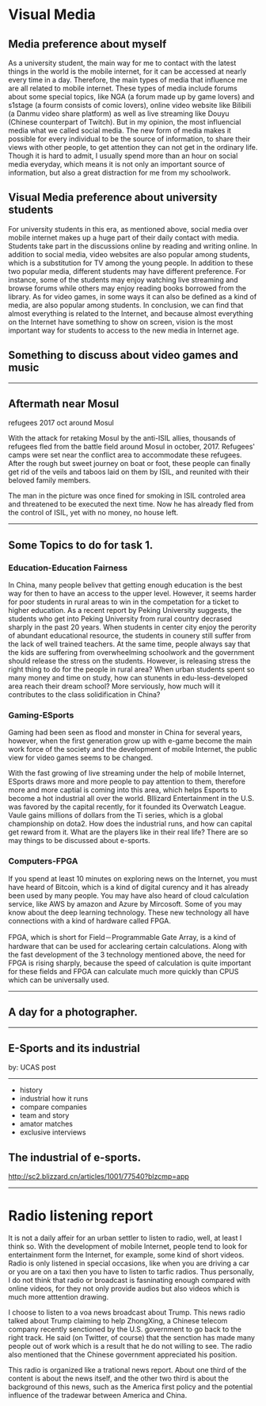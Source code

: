 # Visual Media

## Media preference about myself

As a university student, the main way for me to contact with the latest things in the world is the mobile internet, for it can be accessed at nearly every time in a day. Therefore, the main types of media that influence me are all related to mobile internet. These types of media include forums about some special topics, like NGA (a forum made up by game lovers) and s1stage (a fourm consists of comic lovers), online video website like Bilibili (a Danmu video share platform) as well as live streaming like Douyu (Chinese counterpart of Twitch). But in my opinion, the most influencial media what we called social media. The new form of media makes it possible for every individual to be the source of information, to share their views with other people, to get attention they can not get in the ordinary life. Though it is hard to admit, I usually spend more than an hour on social media everyday, which means it is not only an important source of information, but also a great distraction for me from my schoolwork.

## Visual Media preference about university students

For university students in this era, as mentioned above, social media over mobile internet makes up a huge part of their daily contact with media. Students take part in the discussions online by reading and writing online. In addition to social media, video websites are also popular among students, which is a substitution for TV among the young people. In addition to these two popular media, different students may have different preference. For instance, some of the students may enjoy watching live streaming and browse forums while others may enjoy reading books borrowed from the library. As for video games, in some ways it can also be defined as a kind of media, are also popular among students. In conclusion, we can find that almost everything is related to the Internet, and because almost everything on the Internet have something to show on screen, vision is the most important way for students to access to the new media in Internet age.

## Something to discuss about video games and music

***
## Aftermath near Mosul

<!-- who
what
where
when
why
how -->

refugees
2017 oct
around Mosul

With the attack for retaking Mosul by the anti-ISIL allies, thousands of refugees fled from the battle field around Mosul in october, 2017. Refugees' camps were set near the conflict area to accommodate these refugees. After the rough but sweet journey on boat or foot, these people can finally get rid of the veils and taboos laid on them by ISIL, and reunited with their beloved family members.

The man in the picture was once fined for smoking in ISIL controled area and threatened to be executed the next time. Now he has already fled from the control of ISIL, yet with no money, no house left.  

***

## Some Topics to do for task 1.

### Education-Education Fairness

In China, many people belivev that getting enough education is the best way for then to have an access to the upper level. However, it seems harder for poor students in rural areas to win in the competation for a ticket to higher education. As a recent report by Peking University suggests, the students who get into Peking University from rural country decrased sharply in the past 20 years. When students in center city enjoy the perority of abundant educational resource, the students in counery still suffer from the lack of well trained teachers. At the same time, people always say that the kids are suffering from overwheelming schoolwork and the government should release the stress on the students. However, is releasing stress the right thing to do for the people in rural area? When urban students spent so many money and time on study, how can stunents in edu-less-developed area reach their dream school? More serviously, how much will it contributes to the class solidification in China?

### Gaming-ESports

Gaming had been seen as flood and monster in China for several years, however, when the first generation grow up with e-game become the main work force of the society and the development of mobile Internet, the public view for video games seems to be changed.

With the fast growing of live streaming under the help of mobile Internet, ESports draws more and more people to pay attention to them, therefore more and more captial is coming into this area, which helps Esports to become a hot industrial all over the world. Bllizard Entertainment in the U.S. was favored by the capital recently, for it founded its Overwatch League. Vaule gains millions of dollars from the Ti series, which is a global championship on dota2. How does the industrial runs, and how can capital get reward from it. What are the players like in their real life? There are so may things to be discussed about e-sports.

### Computers-FPGA

If you spend at least 10 minutes on exploring news on the Internet, you must have heard of Bitcoin, which is a kind of digital curency and it has already been used by many people. You may have also heard of cloud calculation service, like AWS by amazon and Azure by Mircosoft. Some of you may know about the deep learning technology. These new technology all have connections with a kind of hardware called FPGA.

FPGA, which is short for Field－Programmable Gate Array, is a kind of hardware that can be used for acclearing certain calculations. Along with the fast development of the 3 technology mentioned above, the need for FPGA is rising sharply, because the speed of calculation is quite important for these fields and FPGA can calculate much more quickly than CPUS which can be universally used.   

***

## A day for a photographer.


***

## E-Sports and its industrial
by: UCAS post

---
<!-- magezine -->

* history
* industrial how it runs
* compare companies
* team and story
* amator matches
* exclusive interviews

## The industrial of e-sports.

http://sc2.blizzard.cn/articles/1001/77540?blzcmp=app

***

# Radio listening report

It is not a daily affeir for an urban settler to listen to radio, well, at least I think so. With the development of mobile Internet, people tend to look for entertainment form the Internet, for example, some kind of short videos. Radio is only listened in special occasions, like when you are driving a car or you are on a taxi then you have to listen to tarfic radios. Thus personally, I do not think that radio or broadcast is fasninating enough compared with online videos, for they not only provide audios but also videos which is much more atttention drawing. 

I choose to listen to a voa news broadcast about Trump. This news radio talked about Trump claiming to help ZhongXing, a Chinese telecom company recently senctioned by the U.S. government to go back to the right track. He said (on Twitter, of course) that the senction has made many people out of work which is a result that he do not willing to see. The radio also mentioned that the Chinese government appreciated his position.

This radio is organized like a trational news report. About one third of the content is about the news itself, and the other two third is about the background of this news, such as the America first policy and the potential influence of the tradewar between America and China. 

